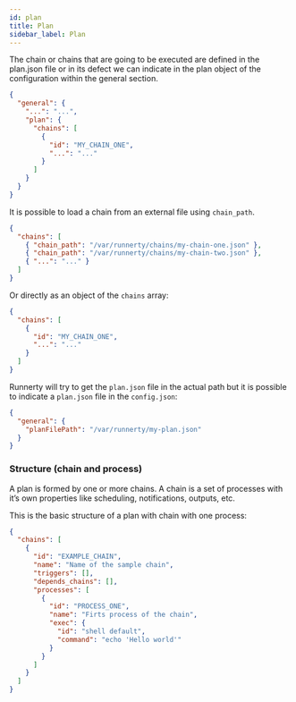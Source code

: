 ```yaml
---
id: plan
title: Plan
sidebar_label: Plan
---
```


The chain or chains that are going to be executed are defined in the plan.json file or in its defect we can indicate in the plan object of the configuration within the general section.


```json title="config.json"
{
  "general": {
    "...": "...",
    "plan": {
      "chains": [
        {
          "id": "MY_CHAIN_ONE",
          "...": "..."
        }
      ]
    }
  }
}
```

It is possible to load a chain from an external file using `chain_path`.

```json {3-5}
{
  "chains": [
    { "chain_path": "/var/runnerty/chains/my-chain-one.json" },
    { "chain_path": "/var/runnerty/chains/my-chain-two.json" },
    { "...": "..." }
  ]
}
```

Or directly as an object of the `chains` array:

```json {3-6}
{
  "chains": [
    {
      "id": "MY_CHAIN_ONE",
      "...": "..."
    }
  ]
}
```

Runnerty will try to get the `plan.json` file in the actual path but it is possible to indicate a `plan.json` file in the `config.json`:

```json
{
  "general": {
    "planFilePath": "/var/runnerty/my-plan.json"
  }
}
```

### Structure (chain and process)

A plan is formed by one or more chains. A chain is a set of processes with it’s own properties like scheduling, notifications, outputs, etc.

This is the basic structure of a plan with chain with one process:

```json {2,8}
{
  "chains": [
    {
      "id": "EXAMPLE_CHAIN",
      "name": "Name of the sample chain",
      "triggers": [],
      "depends_chains": [],
      "processes": [
        {
          "id": "PROCESS_ONE",
          "name": "Firts process of the chain",
          "exec": {
            "id": "shell default",
            "command": "echo 'Hello world'"
          }
        }
      ]
    }
  ]
}
```